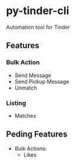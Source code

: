 # py-tinder-cli

Automation tool for Tinder

## Features

### Bulk Action

- Send Message
- Send Pickup Message
- Unmatch

### Listing

- Matches


## Peding Features

- Bulk Actions:
  - Likes

